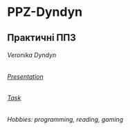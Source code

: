 # PPZ-Dyndyn
## Практичні ППЗ
###### Veronika Dyndyn
###### [Presentation](https://docs.google.com/presentation/d/1wrL6qwqrvskpCsNQh2Ke40_pjJfm_iZgchh2b4yp-uU/edit#slide=id.g2ac3ede9b72_0_10)
###### [Task](https://docs.google.com/document/d/17BG2XxsVBrexh-nliiu6cszA3wmBdJ-QgQXO-_JAvyM/edit?tab=t.0)
###### Hobbies: programming, reading, gaming
